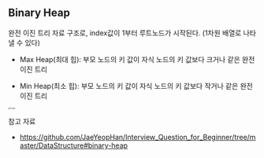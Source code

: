 ## Binary Heap

완전 이진 트리 자료 구조로, index값이 1부터 루트노드가 시작된다. (1차원 배열로 나타낼 수 있다)

- Max Heap(최대 힙): 부모 노드의 키 값이 자식 노드의 키 값보다 크거나 같은 완전 이진 트리

- Min Heap(최소 힙): 부모 노드의 키 값이 자식 노드의 키 값보다 작거나 같은 완전 이진 트리

<img src="https://user-images.githubusercontent.com/70627979/148479250-aa3d6da2-c0ba-48de-be15-acdbc0bc1dc5.png" alt="image" style="zoom:25%;" />



참고 자료

- https://github.com/JaeYeopHan/Interview_Question_for_Beginner/tree/master/DataStructure#binary-heap